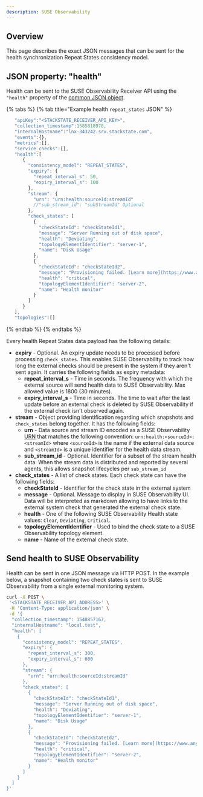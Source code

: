 ```yaml
---
description: SUSE Observability
---
```


## Overview

This page describes the exact JSON messages that can be sent for the health synchronization Repeat States consistency model.

## JSON property: "health"

Health can be sent to the SUSE Observability Receiver API using the `"health"` property of the [common JSON object](send-health-data.md#common-json-object).

{% tabs %}
{% tab title="Example health `repeat_states` JSON" %}
```javascript
   "apiKey":"<STACKSTATE_RECEIVER_API_KEY>",
   "collection_timestamp":1585818978,
   "internalHostname":"lnx-343242.srv.stackstate.com",
   "events":{},
   "metrics":[],
   "service_checks":[],
   "health":[
      {
        "consistency_model": "REPEAT_STATES",
        "expiry": {
          "repeat_interval_s": 50,
          "expiry_interval_s": 100
        },
        "stream": {
          "urn": "urn:health:sourceId:streamId"
          //"sub_stream_id": "subStreamId" Optional
        },
        "check_states": [
          {
            "checkStateId": "checkStateId1",
            "message": "Server Running out of disk space",
            "health": "Deviating",
            "topologyElementIdentifier": "server-1",
            "name": "Disk Usage"
          },
          {
            "checkStateId": "checkStateId2",
            "message": "Provisioning failed. [Learn more](https://www.any-link.com)",
            "health": "critical",
            "topologyElementIdentifier": "server-2",
            "name": "Health monitor"
          }
        ]
      }
   ],
   "topologies":[]
```
{% endtab %}
{% endtabs %}

Every health Repeat States data payload has the following details:

* **expiry** - Optional. An expiry update needs to be processed before processing `check_states`. This enables SUSE Observability to track how long the external checks should be present in the system if they aren't sent again. It carries the following fields as expiry metadata:
  * **repeat_interval_s** - Time in seconds. The frequency with which the external source will send health data to SUSE Observability. Max allowed value is 1800 (30 minutes).
  * **expiry_interval_s** - Time in seconds. The time to wait after the last update before an external check is deleted by SUSE Observability if the external check isn't observed again.
* **stream** - Object providing identification regarding which snapshots and `check_states` belong together. It has the following fields:
  * **urn** - Data source and stream ID encoded as a SUSE Observability [URN](/configure/topology/identifiers.md) that matches the following convention: `urn:health:<sourceId>:<streamId>` where `<sourceId>` is the name if the external data source and `<streamId>` is a unique identifier for the health data stream.
  * **sub_stream_id** - Optional. Identifier for a subset of the stream health data. When the stream data is distributed and reported by several agents, this allows snapshot lifecycles per `sub_stream_id`
* **check_states** - A list of check states. Each check state can have the following fields:
  * **checkStateId** - Identifier for the check state in the external system
  * **message** - Optional. Message to display in SUSE Observability UI. Data will be interpreted as markdown allowing to have links to the external system check that generated the external check state.
  * **health** - One of the following SUSE Observability Health state values: `Clear`, `Deviating`, `Critical`.
  * **topologyElementIdentifier** - Used to bind the check state to a SUSE Observability topology element.
  * **name** - Name of the external check state.


## Send health to SUSE Observability

Health can be sent in one JSON message via HTTP POST. In the example below, a snapshot containing two check states is sent to SUSE Observability from a single external monitoring system.

```bash
curl -X POST \
 '<STACKSTATE_RECEIVER_API_ADDRESS>' \
 -H 'Content-Type: application/json' \
 -d '{
  "collection_timestamp": 1548857167,
  "internalHostname": "local.test",
  "health": [
    {
      "consistency_model": "REPEAT_STATES",
      "expiry": {
        "repeat_interval_s": 300,
        "expiry_interval_s": 600
      },
      "stream": {
        "urn": "urn:health:sourceId:streamId"
      },
      "check_states": [
        {
          "checkStateId": "checkStateId1",
          "message": "Server Running out of disk space",
          "health": "Deviating",
          "topologyElementIdentifier": "server-1",
          "name": "Disk Usage"
        },
        {
          "checkStateId": "checkStateId2",
          "message": "Provisioning failed. [Learn more](https://www.any-link.com)",
          "health": "critical",
          "topologyElementIdentifier": "server-2",
          "name": "Health monitor"
        }
      ]
    }
  ]
}'
```